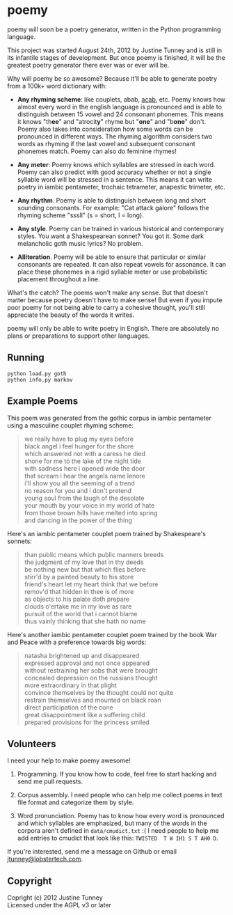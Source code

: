# poemy

poemy will soon be a poetry generator, written in the Python programming
language.

This project was started August 24th, 2012 by Justine Tunney and is still in
its infantile stages of development. But once poemy is finished, it will be
the greatest poetry generator there ever was or ever will be.

Why will poemy be so awesome? Because it'll be able to generate poetry from a
100k+ word dictionary with:

- **Any rhyming scheme**: like couplets, abab,
  [acab](http://en.wikipedia.org/wiki/A.C.A.B.), etc. Poemy knows how almost
  every word in the english language is pronounced and is able to distinguish
  between 15 vowel and 24 consonant phonemes. This means it knows "th**ee**"
  and "atrocit**y**" rhyme but "**one**" and "b**one**" don't. Poemy also
  takes into consideration how some words can be pronounced in different
  ways. The rhyming algorithm considers two words as rhyming if the last vowel
  and subsequent consonant phonemes match. Poemy can also do feminine rhymes!

- **Any meter**: Poemy knows which syllables are stressed in each word. Poemy
  can also predict with good accuracy whether or not a single syllable word
  will be stressed in a sentence. This means it can write poetry in iambic
  pentameter, trochaic tetrameter, anapestic trimeter, etc.

- **Any rhythm**. Poemy is able to distinguish between long and short sounding
  consonants. For example: "Cat attack galore" follows the rhyming scheme
  "sssll" (s = short, l = long).

- **Any style**. Poemy can be trained in various historical and contemporary
  styles. You want a Shakespearean sonnet? You got it. Some dark melancholic
  goth music lyrics? No problem.

- **Alliteration**. Poemy will be able to ensure that particular or similar
  consonants are repeated. It can also repeat vowels for assonance. It can
  place these phonemes in a rigid syllable meter or use probabilistic
  placement throughout a line.

What's the catch? The poems won't make any sense. But that doesn't matter
because poetry doesn't have to make sense! But even if you impute poor poemy
for not being able to carry a cohesive thought, you'll still appreciate the
beauty of the words it writes.

poemy will only be able to write poetry in English. There are absolutely no
plans or preparations to support other languages.

## Running

    python load.py goth
    python info.py markov

## Example Poems

This poem was generated from the gothic corpus in iambic pentameter using a
masculine couplet rhyming scheme:

> we really have to plug my eyes before  
> black angel i feel hunger for the shore  
> which answered not with a caress he died  
> shone for me to the lake of the night tide  
> with sadness here i opened wide the door  
> that scream i hear the angels name lenore  
> i'll show you all the seeming of a trend  
> no reason for you and i don't pretend  
> young soul from the laugh of the desolate  
> your mouth by your voice in my world of hate  
> from those brown hills have melted into spring  
> and dancing in the power of the thing

Here's an iambic pentameter couplet poem trained by Shakespeare's sonnets:

> than public means which public manners breeds  
> the judgment of my love that in thy deeds  
> be nothing new but that which flies before  
> stirr'd by a painted beauty to his store  
> friend's heart let my heart think that we before  
> remov'd that hidden in thee is of more  
> as objects to his palate doth prepare  
> clouds o'ertake me in my love as rare  
> pursuit of the world that i cannot blame  
> thus vainly thinking that she hath no name

Here's another iambic pentameter couplet poem trained by the book War and
Peace with a preference towards big words:

> natasha brightened up and disappeared  
> expressed approval and not once appeared  
> without restraining her sobs that were brought  
> concealed depression on the russians thought  
> more extraordinary in that plight  
> convince themselves by the thought could not quite  
> restrain themselves and mounted on black roan  
> direct participation of the cone  
> great disappointment like a suffering child  
> prepared provisions for the princess smiled

## Volunteers

I need your help to make poemy awesome!

1. Programming. If you know how to code, feel free to start hacking and send
me pull requests.

2. Corpus assembly. I need people who can help me collect poems in text file
format and categorize them by style.

3. Word pronunciation. Poemy has to know how every word is pronounced and
which syllables are emphasized, but many of the words in the corpora aren't
defined in `data/cmudict.txt` :( I need people to help me add entries to
cmudict that look like this: `TWISTED  T W IH1 S T AH0 D`.

If you're interested, send me a message on Github or email
<jtunney@lobstertech.com>.

## Copyright

Copright (c) 2012 Justine Tunney  
Licensed under the AGPL v3 or later
